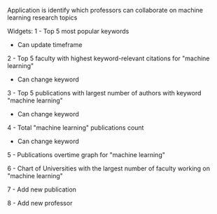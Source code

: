 Application is identify which professors can collaborate on machine learning research topics

Widgets:
1 - Top 5 most popular keywords
  - Can update timeframe


2 - Top 5 faculty with highest keyword-relevant citations for "machine learning"
  - Can change keyword


3 - Top 5 publications with largest number of authors with keyword "machine learning"
  - Can change keyword


4 - Total "machine learning" publications count
  - Can change keyword

5 - Publications overtime graph for "machine learning" 

6 - Chart of Universities with the largest number of faculty working on "machine learning" 

7 - Add new publication

8 - Add new professor
